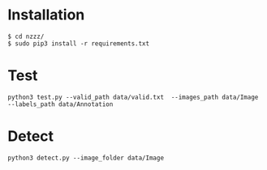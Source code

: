 # Installation

```
$ cd nzzz/
$ sudo pip3 install -r requirements.txt
```

# Test

```
python3 test.py --valid_path data/valid.txt  --images_path data/Image --labels_path data/Annotation
```

# Detect

```
python3 detect.py --image_folder data/Image
```

